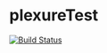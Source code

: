 # plexureTest  
  
[![Build Status](https://travis-ci.org/raghu19991/plexureTest.svg?branch=main)](https://travis-ci.org/raghu19991/plexureTest)  
  

